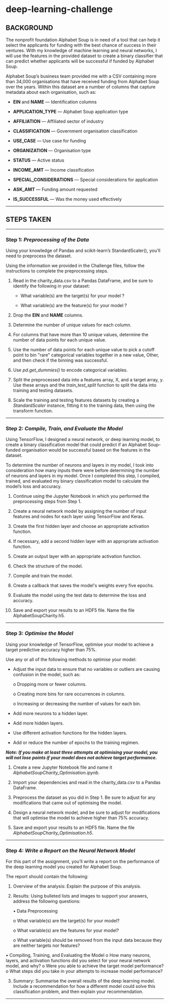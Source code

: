 # deep-learning-challenge

## BACKGROUND

The nonprofit foundation Alphabet Soup is in need of a tool that can help it select the applicants for funding with the best chance of success in their ventures.  With my knowledge of machine learning and neural networks, I will use the features in the provided dataset to create a binary classifier that can predict whether applicants will be successful if funded by Alphabet Soup.

Alphabet Soup’s business team provided me with a CSV containing more than 34,000 organisations that have received funding from Alphabet Soup over the years.  Within this dataset are a number of columns that capture metadata about each organisation, such as:

  - **EIN** and **NAME** — Identification columns

  - **APPLICATION_TYPE** — Alphabet Soup application type

  - **AFFILIATION** — Affiliated sector of industry

  - **CLASSIFICATION** — Government organisation classification

  - **USE_CASE** — Use case for funding

  - **ORGANIZATION** — Organisation type

  - **STATUS** — Active status

  - **INCOME_AMT** — Income classification

  - **SPECIAL_CONSIDERATIONS** — Special considerations for application

  - **ASK_AMT** — Funding amount requested

  - **IS_SUCCESSFUL** — Was the money used effectively

________________________________________

## STEPS TAKEN

________________________________________

### Step 1: *Preprocessing of the Data*

Using your knowledge of Pandas and scikit-learn’s StandardScaler(), you’ll need to preprocess the dataset.  

Using the information we provided in the Challenge files, follow the instructions to complete the preprocessing steps.

1.	Read in the charity_data.csv to a Pandas DataFrame, and be sure to identify the following in your dataset:

    -  What variable(s) are the target(s) for your model ?

    -  What variable(s) are the feature(s) for your model ?


2.	Drop the **EIN** and **NAME** columns.


3.	Determine the number of unique values for each column.


4.	For columns that have more than 10 unique values, determine the number of data points for each unique value.


5.	Use the number of data points for each unique value to pick a cutoff point to bin "rare" categorical variables together in a new value, Other, and then check if the binning was successful.


6.	Use _pd.get_dummies()_ to encode categorical variables.


7.	Split the preprocessed data into a features array, X, and a target array, y. Use these arrays and the _train_test_split_ function to split the data into training and testing datasets.


8.	Scale the training and testing features datasets by creating a _StandardScaler_ instance, fitting it to the training data, then using the transform function.


________________________________________

### Step 2: *Compile, Train, and Evaluate the Model*

Using TensorFlow, I designed a neural network, or deep learning model, to create a binary classification model that could predict if an Alphabet Soup-funded organisation would be successful based on the features in the dataset.  

To determine the number of neurons and layers in my model, I took into consideration how many inputs there were before determining the number of neurons and layers in my model.  Once I completed this step, I compiled, trained, and evaluated my binary classification model to calculate the model’s loss and accuracy.


1.	Continue using the Jupyter Notebook in which you performed the preprocessing steps from Step 1.


2.	Create a neural network model by assigning the number of input features and nodes for each layer using TensorFlow and Keras.


3.	Create the first hidden layer and choose an appropriate activation function.


4.	If necessary, add a second hidden layer with an appropriate activation function.


5.	Create an output layer with an appropriate activation function.


6.	Check the structure of the model.


7.	Compile and train the model.


8.	Create a callback that saves the model's weights every five epochs.


9.	Evaluate the model using the test data to determine the loss and accuracy.


10.	Save and export your results to an HDF5 file. Name the file AlphabetSoupCharity.h5.


________________________________________

### Step 3: *Optimise the Model*

Using your knowledge of TensorFlow, optimise your model to achieve a target predictive accuracy higher than 75%.

Use any or all of the following methods to optimise your model:

- Adjust the input data to ensure that no variables or outliers are causing confusion in the model, such as:

    o	Dropping more or fewer columns.
  
    o	Creating more bins for rare occurrences in columns.
  
    o	Increasing or decreasing the number of values for each bin.
  
  
- Add more neurons to a hidden layer.

- Add more hidden layers.

- Use different activation functions for the hidden layers.

- Add or reduce the number of epochs to the training regimen.


***Note:  If you make at least three attempts at optimising your model, you will not lose points if your model does not achieve target performance.***

1.	Create a new Jupyter Notebook file and name it _AlphabetSoupCharity_Optimisation.ipynb_.
    

2.	Import your dependencies and read in the charity_data.csv to a Pandas DataFrame.
    

3.	Preprocess the dataset as you did in Step 1. Be sure to adjust for any modifications that came out of optimising the model.
    

4.	Design a neural network model, and be sure to adjust for modifications that will optimise the model to achieve higher than 75% accuracy.
    

5.	Save and export your results to an HDF5 file. Name the file _AlphabetSoupCharity_Optimisation.h5_.
    

________________________________________

### Step 4: *Write a Report on the Neural Network Model*

For this part of the assignment, you’ll write a report on the performance of the deep learning model you created for Alphabet Soup.

The report should contain the following:

1.	Overview of the analysis: Explain the purpose of this analysis.


2.	Results: Using bulleted lists and images to support your answers, address the following questions:

    •	Data Preprocessing

      o	What variable(s) are the target(s) for your model?


      o	What variable(s) are the features for your model?


      o	What variable(s) should be removed from the input data because they are neither targets nor features?
  	

  •	Compiling, Training, and Evaluating the Model
    o	How many neurons, layers, and activation functions did you select for your neural network model, and why?
    o	Were you able to achieve the target model performance?
    o	What steps did you take in your attempts to increase model performance?


3.	Summary:	Summarise the overall results of the deep learning model. Include a recommendation for how a different model could solve this classification problem, and then explain your recommendation.


________________________________________


